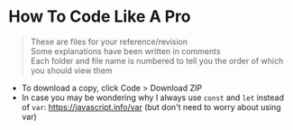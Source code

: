 # How To Code Like A Pro
> These are files for your reference/revision                       
> Some explanations have been written in comments                        
> Each folder and file name is numbered to tell you the order of which you should view them
- To download a copy, click Code > Download ZIP
- In case you may be wondering why I always use `const` and `let` instead of `var`: https://javascript.info/var (but don't need to worry about using var)

